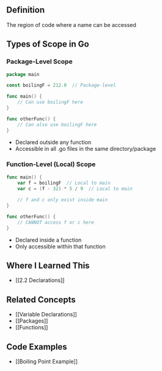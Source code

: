 ## Definition

The region of code where a name can be accessed

## Types of Scope in Go

### Package-Level Scope

```go
package main

const boilingF = 212.0  // Package-level

func main() {
    // Can use boilingF here
}

func otherFunc() {
    // Can also use boilingF here
}
```

- Declared outside any function
- Accessible in all .go files in the same directory/package

### Function-Level (Local) Scope

```go
func main() {
    var f = boilingF  // Local to main
    var c = (f - 32) * 5 / 9  // Local to main
    
    // f and c only exist inside main
}

func otherFunc() {
    // CANNOT access f or c here
}
```

- Declared inside a function
- Only accessible within that function

## Where I Learned This

- [[2.2 Declarations]]

## Related Concepts

- [[Variable Declarations]]
- [[Packages]]
- [[Functions]]

## Code Examples

- [[Boiling Point Example]]